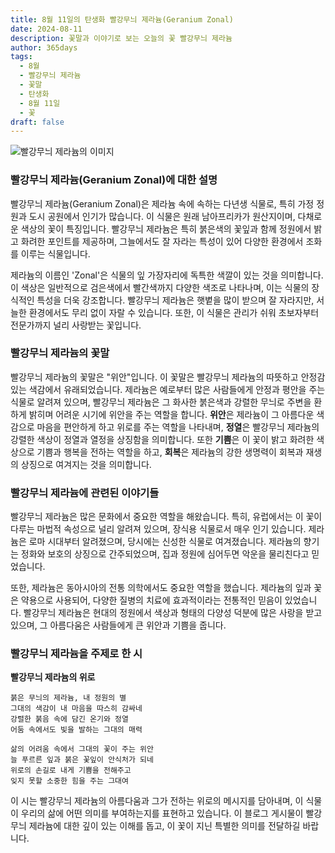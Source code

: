 ```yaml
---
title: 8월 11일의 탄생화 빨강무늬 제라늄(Geranium Zonal)
date: 2024-08-11
description: 꽃말과 이야기로 보는 오늘의 꽃 빨강무늬 제라늄
author: 365days
tags:
  - 8월
  - 빨강무늬 제라늄
  - 꽃말
  - 탄생화
  - 8월 11일
  - 꽃
draft: false
---
```


![빨강무늬 제라늄의 이미지](https://cdn.pixabay.com/photo/2013/11/04/19/02/red-205385_640.jpg#center)


### 빨강무늬 제라늄(Geranium Zonal)에 대한 설명

빨강무늬 제라늄(Geranium Zonal)은 제라늄 속에 속하는 다년생 식물로, 특히 가정 정원과 도시 공원에서 인기가 많습니다. 이 식물은 원래 남아프리카가 원산지이며, 다채로운 색상의 꽃이 특징입니다. 빨강무늬 제라늄은 특히 붉은색의 꽃잎과 함께 정원에서 밝고 화려한 포인트를 제공하며, 그늘에서도 잘 자라는 특성이 있어 다양한 환경에서 조화를 이루는 식물입니다.

제라늄의 이름인 'Zonal'은 식물의 잎 가장자리에 독특한 색깔이 있는 것을 의미합니다. 이 색상은 일반적으로 검은색에서 빨간색까지 다양한 색조로 나타나며, 이는 식물의 장식적인 특성을 더욱 강조합니다. 빨강무늬 제라늄은 햇볕을 많이 받으며 잘 자라지만, 서늘한 환경에서도 무리 없이 자랄 수 있습니다. 또한, 이 식물은 관리가 쉬워 초보자부터 전문가까지 널리 사랑받는 꽃입니다.

### 빨강무늬 제라늄의 꽃말

빨강무늬 제라늄의 꽃말은 "위안"입니다. 이 꽃말은 빨강무늬 제라늄의 따뜻하고 안정감 있는 색감에서 유래되었습니다. 제라늄은 예로부터 많은 사람들에게 안정과 평안을 주는 식물로 알려져 있으며, 빨강무늬 제라늄은 그 화사한 붉은색과 강렬한 무늬로 주변을 환하게 밝히며 어려운 시기에 위안을 주는 역할을 합니다. **위안**은 제라늄이 그 아름다운 색감으로 마음을 편안하게 하고 위로를 주는 역할을 나타내며, **정열**은 빨강무늬 제라늄의 강렬한 색상이 정열과 열정을 상징함을 의미합니다. 또한 **기쁨**은 이 꽃이 밝고 화려한 색상으로 기쁨과 행복을 전하는 역할을 하고, **회복**은 제라늄의 강한 생명력이 회복과 재생의 상징으로 여겨지는 것을 의미합니다.

### 빨강무늬 제라늄에 관련된 이야기들

빨강무늬 제라늄은 많은 문화에서 중요한 역할을 해왔습니다. 특히, 유럽에서는 이 꽃이 다루는 마법적 속성으로 널리 알려져 있으며, 장식용 식물로서 매우 인기 있습니다. 제라늄은 로마 시대부터 알려졌으며, 당시에는 신성한 식물로 여겨졌습니다. 제라늄의 향기는 정화와 보호의 상징으로 간주되었으며, 집과 정원에 심어두면 악운을 물리친다고 믿었습니다. 

또한, 제라늄은 동아시아의 전통 의학에서도 중요한 역할을 했습니다. 제라늄의 잎과 꽃은 약용으로 사용되어, 다양한 질병의 치료에 효과적이라는 전통적인 믿음이 있었습니다. 빨강무늬 제라늄은 현대의 정원에서 색상과 형태의 다양성 덕분에 많은 사랑을 받고 있으며, 그 아름다움은 사람들에게 큰 위안과 기쁨을 줍니다.

### 빨강무늬 제라늄을 주제로 한 시

**빨강무늬 제라늄의 위로**

	붉은 무늬의 제라늄, 내 정원의 별
	그대의 색감이 내 마음을 따스히 감싸네
	강렬한 붉음 속에 담긴 온기와 정열
	어둠 속에서도 빛을 발하는 그대의 매력
	
	삶의 어려움 속에서 그대의 꽃이 주는 위안
	늘 푸르른 잎과 붉은 꽃잎이 안식처가 되네
	위로의 손길로 내게 기쁨을 전해주고
	잊지 못할 소중한 힘을 주는 그대여

이 시는 빨강무늬 제라늄의 아름다움과 그가 전하는 위로의 메시지를 담아내며, 이 식물이 우리의 삶에 어떤 의미를 부여하는지를 표현하고 있습니다. 이 블로그 게시물이 빨강무늬 제라늄에 대한 깊이 있는 이해를 돕고, 이 꽃이 지닌 특별한 의미를 전달하길 바랍니다.